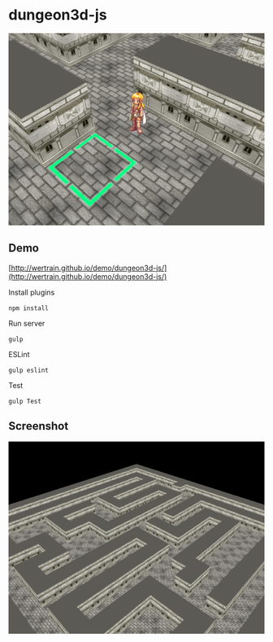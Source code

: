 # dungeon3d-js

![Screenshot](https://raw.githubusercontent.com/wertrain/dungeon3d-js/master/screenshot/001.png)  

## Demo

[http://wertrain.github.io/demo/dungeon3d-js/](http://wertrain.github.io/demo/dungeon3d-js/)


Install plugins

    npm install

Run server

    gulp

ESLint

    gulp eslint

Test

    gulp Test

## Screenshot

![Screenshot](https://raw.githubusercontent.com/wertrain/dungeon3d-js/master/screenshot/000.png)  
